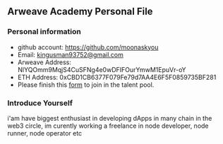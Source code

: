 ## Arweave Academy Personal File

### Personal information

- github account: https://github.com/moonaskyou
- Email: kingusman93752@gmail.com  
- Arweave Address: NlYQOmm9MqjS4CuSFNg4e0wDFIFOurYmwM1EpuVr-oY
- ETH Address: 0xCBD1CB6377F079Fe79d7AA4E6F5F0859735BF281
- Please finish this [form](https://docs.google.com/forms/d/e/1FAIpQLSfWA5fIIcBgmRppm3jNz5vmf9Mai_QMVil-2pO4r7YKn_Zhtw/viewform?usp=sf_link) to join in the talent pool.

### Introduce Yourself
 i'am have biggest enthusiast in developing dApps in many chain in the web3 circle, im curently working a freelance in node developer, node runner, node operator etc
